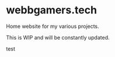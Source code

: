 # webbgamers.tech
Home website for my various projects.

This is WIP and will be constantly updated.

test